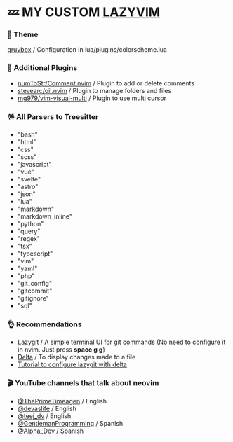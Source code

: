 # 💤 MY CUSTOM [LAZYVIM](https://www.lazyvim.org/)

### 🎨 Theme
[gruvbox](https://github.com/morhetz/gruvbox) / Configuration in lua/plugins/colorscheme.lua

### 💾 Additional Plugins
- [numToStr/Comment.nvim](https://github.com/numToStr/Comment.nvim) / Plugin to add or delete comments
- [stevearc/oil.nvim](https://github.com/stevearc/oil.nvim) / Plugin to manage folders and files
- [mg979/vim-visual-multi](https://github.com/mg979/vim-visual-multi) / Plugin to use multi cursor

### 🪅 All Parsers to Treesitter
- "bash"
- "html"
- "css"
- "scss"
- "javascript"
- "vue"
- "svelte"
- "astro"
- "json"
- "lua"
- "markdown"
- "markdown_inline"
- "python"
- "query"
- "regex"
- "tsx"
- "typescript"
- "vim"
- "yaml"
- "php"
- "git_config"
- "gitcommit"
- "gitignore"
- "sql"

### 👌 Recommendations
- [Lazygit](https://github.com/jesseduffield/lazygit) / A simple terminal UI for git commands (No need to configure it in nvim. Just press **space g g**)
- [Delta](https://github.com/dandavison/delta) / To display changes made to a file
- [Tutorial to configure lazygit with delta](https://www.youtube.com/watch?v=V4zSWxnRYN4)

### 🎬 YouTube channels that talk about neovim
- [@ThePrimeTimeagen](https://www.youtube.com/@ThePrimeTimeagen) / English
- [@devaslife](https://www.youtube.com/@devaslife) / English
- [@teej_dv](https://www.youtube.com/@teej_dv) / English
- [@GentlemanProgramming](https://www.youtube.com/@GentlemanProgramming) / Spanish
- [@Alpha_Dev](https://www.youtube.com/@Alpha_Dev) / Spanish
